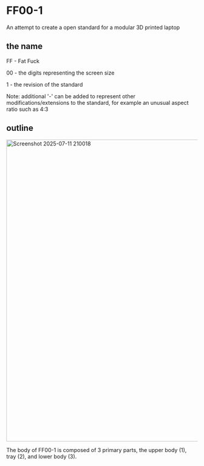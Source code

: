 # FF00-1

An attempt to create a open standard for a modular 3D printed laptop


## the name

FF - Fat Fuck

00 - the digits representing the screen size

1 - the revision of the standard


Note: additional '-' can be added to represent other modifications/extensions to the standard, for example an unusual aspect ratio such as 4:3


## outline

<img width="1313" height="797" alt="Screenshot 2025-07-11 210018" src="https://github.com/user-attachments/assets/3eec45d3-5c92-448e-9b11-092a50828a6e" />

The body of FF00-1 is composed of 3 primary parts, the upper body (1), tray (2), and lower body (3).

